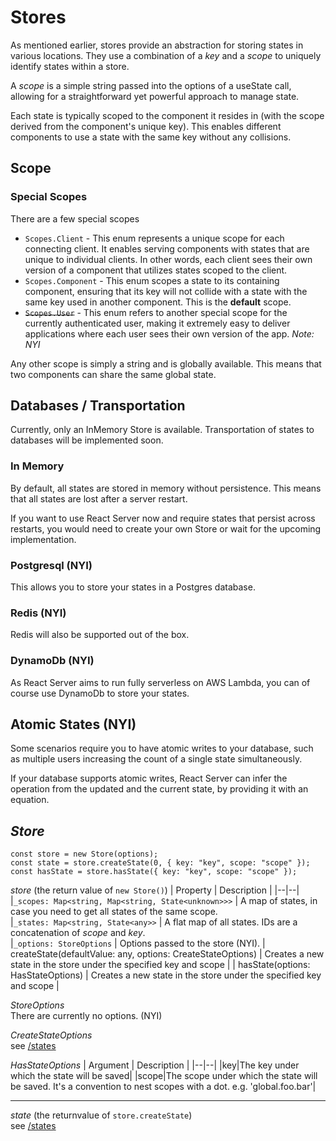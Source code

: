 # Stores

As mentioned earlier, stores provide an abstraction for storing states in various locations. They use a combination of a _key_ and a _scope_ to uniquely identify states within a store.

A _scope_ is a simple string passed into the options of a useState call, allowing for a straightforward yet powerful approach to manage state.

Each state is typically scoped to the component it resides in (with the scope derived from the component's unique key). This enables different components to use a state with the same key without any collisions.

## Scope

### Special Scopes

There are a few special scopes

- `Scopes.Client` - This enum represents a unique scope for each connecting client. It enables serving components with states that are unique to individual clients. In other words, each client sees their own version of a component that utilizes states scoped to the client.
- `Scopes.Component` - This enum scopes a state to its containing component, ensuring that its key will not collide with a state with the same key used in another component. This is the **default** scope.
- ~~`Scopes.User`~~ - This enum refers to another special scope for the currently authenticated user, making it extremely easy to deliver applications where each user sees their own version of the app. _Note: NYI_

Any other scope is simply a string and is globally available. This means that two components can share the same global state.

## Databases / Transportation

Currently, only an InMemory Store is available. Transportation of states to databases will be implemented soon.

### In Memory

By default, all states are stored in memory without persistence. This means that all states are lost after a server restart.

If you want to use React Server now and require states that persist across restarts, you would need to create your own Store or wait for the upcoming implementation.

### Postgresql (NYI)

This allows you to store your states in a Postgres database.

### Redis (NYI)

Redis will also be supported out of the box.

### DynamoDb (NYI)

As React Server aims to run fully serverless on AWS Lambda, you can of course use DynamoDb to store your states.

## Atomic States (NYI)

Some scenarios require you to have atomic writes to your database, such as multiple users increasing the count of a single state simultaneously.

If your database supports atomic writes, React Server can infer the operation from the updated and the current state, by providing it with an equation.

## _Store_

```tsx
const store = new Store(options);
const state = store.createState(0, { key: "key", scope: "scope" });
const hasState = store.hasState({ key: "key", scope: "scope" });
```


_store_ (the return value of `new Store()`)
| Property | Description |
|--|--|
|`_scopes: Map<string, Map<string, State<unknown>>>` | A map of states, in case you need to get all states of the same scope.  
|`_states: Map<string, State<any>>` | A flat map of all states. IDs are a concatenation of _scope_ and _key_.  
|`_options: StoreOptions` | Options passed to the store (NYI).
| createState(defaultValue: any, options: CreateStateOptions) | Creates a new state in the store under the specified key and scope |
| hasState(options: HasStateOptions) | Creates a new state in the store under the specified key and scope |

_StoreOptions_  
There are currently no options. (NYI)

_CreateStateOptions_   
see [/states](/states)

_HasStateOptions_
| Argument | Description |
|--|--|
|key|The key under which the state will be saved|
|scope|The scope under which the state will be saved. It's a convention to nest scopes with a dot. e.g. 'global.foo.bar'|


----
_state_ (the returnvalue of `store.createState`)  
see [/states](/states)
